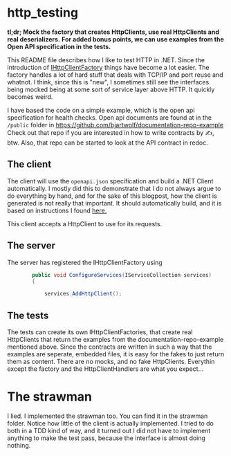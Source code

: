 # http_testing

**tl;dr; Mock the factory that creates HttpClients, use real HttpClients and real deserializers.** 
**For added bonus points, we can use examples from the Open API specification in the tests.**

This README file describes how I like to test HTTP in .NET. Since the introduction of [IHttpClientFactory](https://docs.microsoft.com/en-us/aspnet/core/fundamentals/http-requests?view=aspnetcore-6.0)
things have become a lot easier. The factory handles a lot of hard stuff that deals with TCP/IP and port reuse and whatnot. 
I think, since this is "new", I sometimes still see the interfaces being mocked being at some sort of service layer above HTTP. It quickly becomes weird.

I have based the code on a simple example, which is the open api specification for health checks. Open api documents are found at in the ```/public``` folder in
https://github.com/bjartwolf/documentation-repo-example
Check out that repo if you are interested in how to write contracts by ✍, btw. Also, that repo can be started to look at the API contract in redoc.

## The client
The client will use the ```openapi.json``` specification and build a .NET Client automatically. I mostly did this to demonstrate that I do not always argue to do everything by hand, and for the sake
of this blogpost, how the client is generated is not really that important.
It should automatically build, and it is based on instructions I found 
[here.](https://kaylumah.nl/2021/05/23/generate-csharp-client-for-openapi.html)

This client accepts a HttpClient to use for its requests.

## The server
The server has registered the IHttpClientFactory using
```csharp
        public void ConfigureServices(IServiceCollection services)
        {

            services.AddHttpClient();
```

## The tests

The tests can create its own IHttpClientFactories, that create real HttpClients that return the examples from the documentation-repo-example mentioned above.
Since the contracts are written in such a way that the examples are seperate, embedded files, it is easy for the fakes to just return them as content.
There are no mocks, and no fake HttpClients. Everythin except the factory and the HttpClientHandlers are what you expect...


# The strawman
I lied. I implemented the strawman too. You can find it in the strawman folder. Notice how little of the client is actually implemented. 
I tried to do both in a TDD kind of way, and it turned out I did not have to implement anything to make the test pass, because the interface is almost doing nothing.